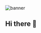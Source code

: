 <img src="[https://github.com/yourusername/yourusername/blob/main/banner.png](https://i.postimg.cc/VvM9HC0N/github-header-banner.png)" alt="banner" />

## Hi there 👋

<!--
**srezn9/srezn9** is a ✨ _special_ ✨ repository because its `README.md` (this file) appears on your GitHub profile.

Here are some ideas to get you started:

- 🔭 I’m currently working on ...
- 🌱 I’m currently learning ...
- 👯 I’m looking to collaborate on ...
- 🤔 I’m looking for help with ...
- 💬 Ask me about ...
- 📫 How to reach me: ...
- 😄 Pronouns: ...
- ⚡ Fun fact: ...
-->
